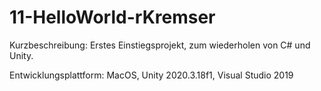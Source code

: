 # 11-HelloWorld-rKremser

Kurzbeschreibung: Erstes Einstiegsprojekt, zum wiederholen von C# und Unity.

Entwicklungsplattform: MacOS, Unity 2020.3.18f1, Visual Studio 2019
